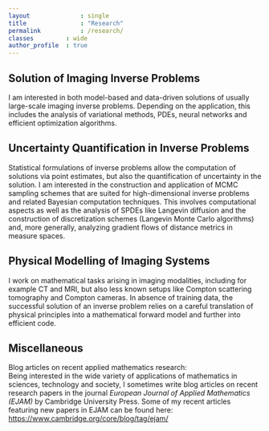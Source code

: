 ```yaml
---
layout				: single
title				: "Research"
permalink			: /research/
classes			: wide
author_profile	: true
---
```


## Solution of Imaging Inverse Problems
I am interested in both model-based and data-driven solutions of usually large-scale imaging inverse problems. Depending on the application, this includes the analysis of variational methods, PDEs, neural networks and efficient optimization algorithms.

## Uncertainty Quantification in Inverse Problems
Statistical formulations of inverse problems allow the computation of solutions via point estimates, but also the quantification of uncertainty in the solution. I am interested in the construction and application of MCMC sampling schemes that are suited for high-dimensional inverse problems and related Bayesian computation techniques. This involves computational aspects as well as the analysis of SPDEs like Langevin diffusion and the construction of discretization schemes (Langevin Monte Carlo algorithms) and, more generally, analyzing gradient flows of distance metrics in measure spaces.

## Physical Modelling of Imaging Systems
I work on mathematical tasks arising in imaging modalities, including for example CT and MRI, but also less known setups like Compton scattering tomography and Compton cameras. In absence of training data, the successful solution of an inverse problem relies on a careful translation of physical principles into a mathematical forward model and further into efficient code. 

## Miscellaneous
Blog articles on recent applied mathematics research:\
Being interested in the wide variety of applications of mathematics in sciences, technology and society, I sometimes write blog articles on recent research papers in the journal *European Journal of Applied Mathematics (EJAM)* by Cambridge University Press. Some of my recent articles featuring new papers in EJAM can be found here: https://www.cambridge.org/core/blog/tag/ejam/